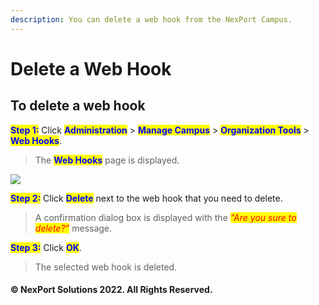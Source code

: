 ```yaml
---
description: You can delete a web hook from the NexPort Campus.
---
```


# Delete a Web Hook

## **To delete a web hook**

<mark style="color:blue;">**Step 1:**</mark> Click <mark style="color:blue;">**Administration**</mark> > <mark style="color:blue;">**Manage Campus**</mark> > <mark style="color:blue;">**Organization Tools**</mark> > <mark style="color:blue;">**Web Hooks**</mark>.

> The <mark style="color:blue;">**Web Hooks**</mark> page is displayed.

![](https://www.nexportcampus.com/Content/Guides/aweb/Content/Resources/Images/OT\_Web\_Hooks/WebHooks\_Delete\_550x97.png)

<mark style="color:blue;">**Step 2:**</mark>  Click <mark style="color:blue;">**Delete**</mark> next to the web hook that you need to delete.

> A confirmation dialog box is displayed with the _<mark style="color:red;background-color:yellow;">“Are you sure to delete?”</mark>_ message.

<mark style="color:blue;">**Step 3:**</mark>  Click <mark style="color:blue;">**OK**</mark>.

> The selected web hook is deleted.

#### © NexPort Solutions 2022. All Rights Reserved.
